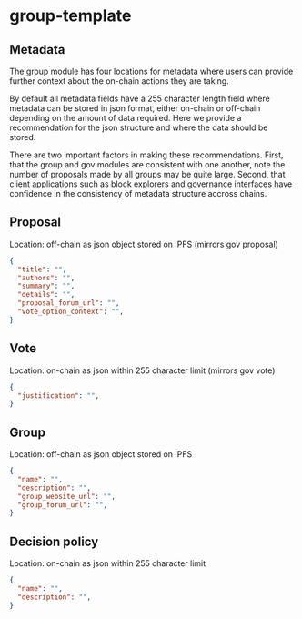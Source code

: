 # group-template

## Metadata
The group module has four locations for metadata where users can provide further context about the on-chain actions they are taking.   

By default all metadata fields have a 255 character length field where metadata can be stored in json format, either on-chain or off-chain depending on the amount of data required. Here we provide a recommendation for the json structure and where the data should be stored.   

There are two important factors in making these recommendations. First, that the group and gov modules are consistent with one another, note the number of proposals made by all groups may be quite large. Second, that client applications such as block explorers and governance interfaces have confidence in the consistency of metadata structure accross chains.

## Proposal
Location: off-chain as json object stored on IPFS (mirrors gov proposal)
```json 
{
  "title": "",
  "authors": "",
  "summary": "",
  "details": "",
  "proposal_forum_url": "",
  "vote_option_context": "",
}
```

## Vote
Location: on-chain as json within 255 character limit (mirrors gov vote)
```json 
{
  "justification": "",
}
```

## Group
Location: off-chain as json object stored on IPFS
```json 
{
  "name": "",
  "description": "",
  "group_website_url": "",
  "group_forum_url": "",
}
```
## Decision policy
Location: on-chain as json within 255 character limit
```json 
{
  "name": "",
  "description": "",
}
```
